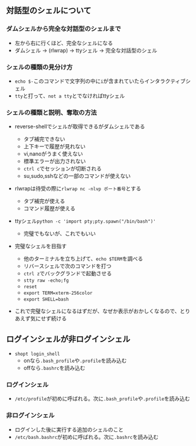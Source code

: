 ## 対話型のシェルについて
### ダムシェルから完全な対話型のシェルまで
- 左から右に行くほど、完全なシェルになる
- ダムシェル -> (rlwrap) -> ttyシェル -> 完全な対話型のシェル
### シェルの種類の見分け方
- `echo $-`このコマンドで文字列の中に`i`が含まれていたらインタラクティブシェル
- `tty`と打って、`not a tty`とでなければttyシェル
### シェルの種類と説明、奪取の方法
- reverse-shellでシェルが取得できるがダムシェルである
  - タブ補完できない
  - 上下キーで履歴が見れない
  - vi,nanoがうまく使えない
  - 標準エラーが出力されない
  - `ctrl c`でセッションが切断される
  - su,sudo,sshなどの一部のコマンドが使えない
- rlwrapは待受の際に`rlwrap nc -nlvp ポート番号`とする
  - タブ補完が使える
  - コマンド履歴が使える 
- ttyシェル`python -c 'import pty;pty.spawn("/bin/bash")'`
  - 完璧でもないが、これでもいい 

- 完璧なシェルを目指す
  - 他のターミナルを立ち上げて、`echo $TERM`を調べる
  - リバースシェルで次のコマンドを打つ
  - `ctrl z`でバックグランドで起動させる
  - `stty raw -echo;fg`
  - `reset`
  - `export TERM=xterm-256color`
  - `export SHELL=bash` 
- これで完璧なシェルになるはずだが、なぜか表示がおかしくなるので、とりあえず気にせず続ける

## ログインシェルが非ログインシェル
- `shopt login_shell`
  - onなら`.bash_profile`や`.profile`を読み込む
  - offなら`.bashrc`を読み込む

### ログインシェル
- `/etc/profile`が初めに呼ばれる。次に`.bash_profile`や`.profile`を読み込む
### 非ログインシェル
- ログインした後に実行する追加のシェルのこと
- `/etc/bash.bashrc`が初めに呼ばれる。次に`.bashrc`を読み込む

